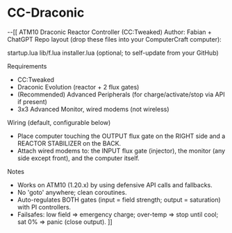 # CC-Draconic

--[[
ATM10 Draconic Reactor Controller (CC:Tweaked)
Author: Fabian + ChatGPT
Repo layout (drop these files into your ComputerCraft computer):


startup.lua
lib/f.lua
installer.lua (optional; to self-update from your GitHub)


Requirements
- CC:Tweaked
- Draconic Evolution (reactor + 2 flux gates)
- (Recommended) Advanced Peripherals (for charge/activate/stop via API if present)
- 3x3 Advanced Monitor, wired modems (not wireless)


Wiring (default, configurable below)
- Place computer touching the OUTPUT flux gate on the RIGHT side and a REACTOR STABILIZER on the BACK.
- Attach wired modems to: the INPUT flux gate (injector), the monitor (any side except front), and the computer itself.


Notes
- Works on ATM10 (1.20.x) by using defensive API calls and fallbacks.
- No 'goto' anywhere; clean coroutines.
- Auto-regulates BOTH gates (input = field strength; output = saturation) with PI controllers.
- Failsafes: low field => emergency charge; over-temp => stop until cool; sat 0% => panic (close output).
]]
